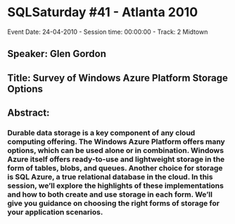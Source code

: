 # SQLSaturday #41 - Atlanta 2010
Event Date: 24-04-2010 - Session time: 00:00:00 - Track: 2 Midtown
## Speaker: Glen Gordon
## Title: Survey of Windows Azure Platform Storage Options
## Abstract:
### Durable data storage is a key component of any cloud computing offering. The Windows Azure Platform offers many options, which can be used alone or in combination. Windows Azure itself offers ready-to-use and lightweight storage in the form of tables, blobs, and queues. Another choice for storage is SQL Azure, a true relational database in the cloud. In this session, we’ll explore the highlights of these implementations and how to both create and use storage in each form. We’ll give you guidance on choosing the right forms of storage for your application scenarios.
